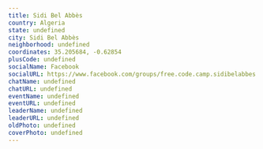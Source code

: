 ```yaml
---
title: Sidi Bel Abbès
country: Algeria
state: undefined
city: Sidi Bel Abbès
neighborhood: undefined
coordinates: 35.205684, -0.62854
plusCode: undefined
socialName: Facebook
socialURL: https://www.facebook.com/groups/free.code.camp.sidibelabbes
chatName: undefined
chatURL: undefined
eventName: undefined
eventURL: undefined
leaderName: undefined
leaderURL: undefined
oldPhoto: undefined
coverPhoto: undefined
---
```


